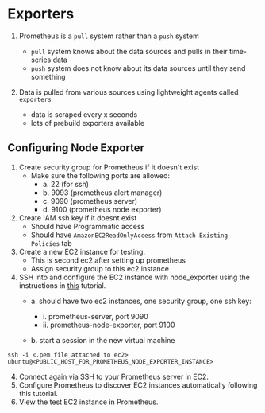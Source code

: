 # Exporters

1. Prometheus is a `pull` system rather than a `push` system
    - `pull` system knows about the data sources and pulls in their time-series data
    - `push` system does not know about its data sources until they send something

2. Data is pulled from various sources using lightweight agents called `exporters`
    - data is scraped every x seconds
    - lots of prebuild exporters available

## Configuring Node Exporter

1. Create security group for Prometheus if it doesn't exist
    - Make sure the following ports are allowed:
        - a. 22 (for ssh)
        - b. 9093 (prometheus alert manager)
        - c. 9090 (prometheus server)
        - d. 9100 (prometheus node exporter)
2. Create IAM ssh key if it doesnt exist
    - Should have Programmatic access
    - Should have `AmazonEC2ReadOnlyAccess` from `Attach Existing Policies` tab 
2. Create a new EC2 instance for testing.
    - This is second ec2 after setting up prometheus
    - Assign security group to this ec2 instance
3. SSH into and configure the EC2 instance with node_exporter using the instructions in [this](https://codewizardly.com/prometheus-on-aws-ec2-part2) tutorial. 
    - a. should have two ec2 instances, one security group, one ssh key:
        - i. prometheus-server, port 9090
        - ii. prometheus-node-exporter, port 9100

    - b. start a session in the new virtual machine

```
ssh -i <.pem file attached to ec2> ubuntu@<PUBLIC_HOST_FOR_PROMETHEUS_NODE_EXPORTER_INSTANCE>
```

4. Connect again via SSH to your Prometheus server in EC2.
5. Configure Prometheus to discover EC2 instances automatically following this tutorial.
6. View the test EC2 instance in Prometheus.

#